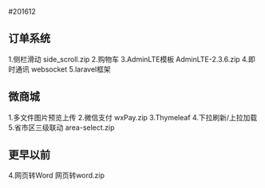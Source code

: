 #201612

## 订单系统
1.侧栏滑动 side_scroll.zip
2.购物车
3.AdminLTE模板 AdminLTE-2.3.6.zip
4.即时通讯 websocket
5.laravel框架

## 微商城
1.多文件图片预览上传
2.微信支付 wxPay.zip
3.Thymeleaf
4.下拉刷新/上拉加载
5.省市区三级联动 area-select.zip

## 更早以前
4.网页转Word 网页转word.zip